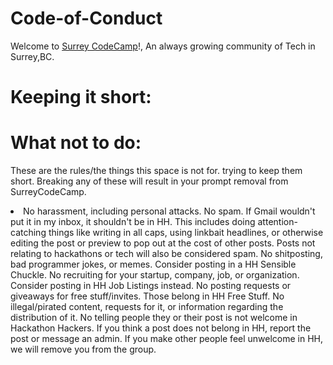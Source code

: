# Code-of-Conduct

Welcome to <a href="https://www.meetup.com/Surrey-Code-Camp/">Surrey CodeCamp</a>!, An always growing community of Tech in Surrey,BC.

# Keeping it short:


# What not to do:

These are the rules/the things this space is not for. trying to keep them short. Breaking any of these will result in your prompt removal from SurreyCodeCamp.

<li>
No harassment, including personal attacks.
No spam. If Gmail wouldn't put it in my inbox, it shouldn't be in HH. This includes doing attention-catching things like writing in all caps, using linkbait headlines, or otherwise editing the post or preview to pop out at the cost of other posts. Posts not relating to hackathons or tech will also be considered spam.
No shitposting, bad programmer jokes, or memes. Consider posting in a HH Sensible Chuckle.
No recruiting for your startup, company, job, or organization. Consider posting in HH Job Listings instead.
No posting requests or giveaways for free stuff/invites. Those belong in HH Free Stuff.
No illegal/pirated content, requests for it, or information regarding the distribution of it.
No telling people they or their post is not welcome in Hackathon Hackers. If you think a post does not belong in HH, report the post or message an admin. If you make other people feel unwelcome in HH, we will remove you from the group.
</li>
